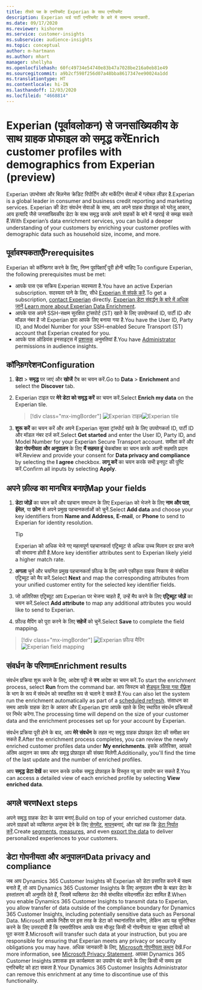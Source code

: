 ```yaml
---
title: तीसरे पक्ष के एनरिचमेंट Experian के साथ एनरिचमेंट
description: Experian थर्ड पार्टी एनरिचमेंट के बारे में सामान्य जानकारी.
ms.date: 09/17/2020
ms.reviewer: kishorem
ms.service: customer-insights
ms.subservice: audience-insights
ms.topic: conceptual
author: m-hartmann
ms.author: mhart
manager: shellyha
ms.openlocfilehash: 60fc49734e54740e83b47a7028be216a0eb81e49
ms.sourcegitcommit: a9b2cf598f256d07a48bba8617347ee90024a1dd
ms.translationtype: HT
ms.contentlocale: hi-IN
ms.lasthandoff: 12/03/2020
ms.locfileid: "4668814"
---
```

# <a name="enrich-customer-profiles-with-demographics-from-experian-preview"></a><span data-ttu-id="892fc-103">Experian (पूर्वावलोकन) से जनसांख्यिकीय के साथ ग्राहक प्रोफाइल को समृद्ध करें</span><span class="sxs-lookup"><span data-stu-id="892fc-103">Enrich customer profiles with demographics from Experian (preview)</span></span>

<span data-ttu-id="892fc-104">Experian उपभोक्ता और बिज़नेस क्रेडिट रिपोर्टिंग और मार्केटिंग सेवाओं में ग्लोबल लीडर है.</span><span class="sxs-lookup"><span data-stu-id="892fc-104">Experian is a global leader in consumer and business credit reporting and marketing services.</span></span> <span data-ttu-id="892fc-105">Experian की डेटा संवर्धन सेवाओं के साथ, आप अपने ग्राहक प्रोफ़ाइल को घरेलू आकार, आय इत्यादि जैसे जनसांख्यिकीय डेटा के साथ समृद्ध करके अपने ग्राहकों के बारे में गहराई से समझ सकते हैं.</span><span class="sxs-lookup"><span data-stu-id="892fc-105">With Experian’s data enrichment services, you can build a deeper understanding of your customers by enriching your customer profiles with demographic data such as household size, income, and more.</span></span>

## <a name="prerequisites"></a><span data-ttu-id="892fc-106">पूर्वावश्यकताएँ</span><span class="sxs-lookup"><span data-stu-id="892fc-106">Prerequisites</span></span>

<span data-ttu-id="892fc-107">Experian को कॉन्फ़िगर करने के लिए, निम्न पूर्वापेक्षाएँ पूरी होनी चाहिए:</span><span class="sxs-lookup"><span data-stu-id="892fc-107">To configure Experian, the following prerequisites must be met:</span></span>

- <span data-ttu-id="892fc-108">आपके पास एक सक्रिय Experian सदस्यता है.</span><span class="sxs-lookup"><span data-stu-id="892fc-108">You have an active Experian subscription.</span></span> <span data-ttu-id="892fc-109">सदस्यता पाने के लिए, सीधे [Experian से संपर्क करें](https://www.experian.com/marketing-services/contact).</span><span class="sxs-lookup"><span data-stu-id="892fc-109">To get a subscription, [contact Experian](https://www.experian.com/marketing-services/contact) directly.</span></span> <span data-ttu-id="892fc-110">[Experian डेटा संवर्द्धन के बारे में अधिक जानें](https://www.experian.com/marketing-services/microsoft?cmpid=ems_web_mci_cdppage).</span><span class="sxs-lookup"><span data-stu-id="892fc-110">[Learn more about Experian Data Enrichment](https://www.experian.com/marketing-services/microsoft?cmpid=ems_web_mci_cdppage).</span></span>
- <span data-ttu-id="892fc-111">आपके पास अपने SSH-सक्षम सुरक्षित ट्रांसपोर्ट (ST) खाते के लिए उपयोगकर्ता ID, पार्टी ID और मॉडल नंबर है जो Experian द्वारा आपके लिए बनाया गया है.</span><span class="sxs-lookup"><span data-stu-id="892fc-111">You have the User ID, Party ID, and Model Number for your SSH-enabled Secure Transport (ST) account that Experian created for you.</span></span>
- <span data-ttu-id="892fc-112">आपके पास ऑडियंस इनसाइट्स में [प्रशासक](permissions.md#administrator) अनुमतियां हैं.</span><span class="sxs-lookup"><span data-stu-id="892fc-112">You have [Administrator](permissions.md#administrator) permissions in audience insights.</span></span>

## <a name="configuration"></a><span data-ttu-id="892fc-113">कॉन्फ़िगरेशन</span><span class="sxs-lookup"><span data-stu-id="892fc-113">Configuration</span></span>

1. <span data-ttu-id="892fc-114">**डेटा** > **समृद्ध** पर जाएं और **खोजें** टैब का चयन करें.</span><span class="sxs-lookup"><span data-stu-id="892fc-114">Go to **Data** > **Enrichment** and select the **Discover** tab.</span></span>

1. <span data-ttu-id="892fc-115">Experian टाइल पर **मेरे डेटा को समृद्ध करें** का चयन करें.</span><span class="sxs-lookup"><span data-stu-id="892fc-115">Select **Enrich my data** on the Experian tile.</span></span>

   > [!div class="mx-imgBorder"]
   > <span data-ttu-id="892fc-116">![Experian टाइल](media/experian-tile.png "Experian टाइल")</span><span class="sxs-lookup"><span data-stu-id="892fc-116">![Experian tile](media/experian-tile.png "Experian tile")</span></span>

1. <span data-ttu-id="892fc-117">**शुरू करें** का चयन करें और अपने Experian सुरक्षा ट्रांस्पोर्ट खाते के लिए उपयोगकर्ता ID, पार्टी ID और मॉडल नंबर दर्ज करें.</span><span class="sxs-lookup"><span data-stu-id="892fc-117">Select **Get started** and enter the User ID, Party ID, and Model Number for your Experian Secure Transport account.</span></span> <span data-ttu-id="892fc-118">समीक्षा करें और **डेटा गोपनीयता और अनुपालन** के लिए **मैं सहमत हूं** चेकबॉक्स का चयन करके अपनी सहमति प्रदान करें.</span><span class="sxs-lookup"><span data-stu-id="892fc-118">Review and provide your consent for **Data privacy and compliance** by selecting the **I agree** checkbox.</span></span> <span data-ttu-id="892fc-119">**लागू करें** का चयन करके सभी इनपुट की पुष्टि करें.</span><span class="sxs-lookup"><span data-stu-id="892fc-119">Confirm all inputs by selecting **Apply**.</span></span>

## <a name="map-your-fields"></a><span data-ttu-id="892fc-120">अपने फ़ील्ड का मानचित्र बनाएं</span><span class="sxs-lookup"><span data-stu-id="892fc-120">Map your fields</span></span>

1. <span data-ttu-id="892fc-121">**डेटा जोड़ें** का चयन करें और पहचान समाधान के लिए Experian को भेजने के लिए **नाम और पता**, **ईमेल**, या **फ़ोन** से अपने प्रमुख पहचानकर्ताओं को चुनें.</span><span class="sxs-lookup"><span data-stu-id="892fc-121">Select **Add data** and choose your key identifiers from **Name and Address**, **E-mail**, or **Phone** to send to Experian for identity resolution.</span></span>

   > [!TIP]
   > <span data-ttu-id="892fc-122">Experian को अधिक भेजे गए महत्वपूर्ण पहचानकर्ता एट्रिब्यूट से अधिक उच्च मिलान दर प्राप्त करने की संभावना होती है.</span><span class="sxs-lookup"><span data-stu-id="892fc-122">More key identifier attributes sent to Experian likely yield a higher match rate.</span></span>

1. <span data-ttu-id="892fc-123">**अगला** चुनें और चयनित प्रमुख पहचानकर्ता फ़ील्ड के लिए अपने एकीकृत ग्राहक निकाय से संबंधित एट्रिब्यूट को मैप करें.</span><span class="sxs-lookup"><span data-stu-id="892fc-123">Select **Next** and map the corresponding attributes from your unified customer entity for the selected key identifier fields.</span></span>

1. <span data-ttu-id="892fc-124">जो अतिरिक्त एट्रिब्यूट आप Experian पर भेजना चाहते हैं, उन्हें मैप करने के लिए **एट्रिब्यूट जोड़ें** का चयन करें.</span><span class="sxs-lookup"><span data-stu-id="892fc-124">Select **Add attribute** to map any additional attributes you would like to send to Experian.</span></span>

1.  <span data-ttu-id="892fc-125">फ़ील्ड मैपिंग को पूरा करने के लिए **सहेजें** को चुनें.</span><span class="sxs-lookup"><span data-stu-id="892fc-125">Select **Save** to complete the field mapping.</span></span>

   > [!div class="mx-imgBorder"]
   > <span data-ttu-id="892fc-126">![Experian फ़ील्ड मैपिंग](media/experian-field-mapping.png "Experian फ़ील्ड मैपिंग")</span><span class="sxs-lookup"><span data-stu-id="892fc-126">![Experian field mapping](media/experian-field-mapping.png "Experian field mapping")</span></span>

## <a name="enrichment-results"></a><span data-ttu-id="892fc-127">संवर्धन के परिणाम</span><span class="sxs-lookup"><span data-stu-id="892fc-127">Enrichment results</span></span>

<span data-ttu-id="892fc-128">संवर्धन प्रक्रिया शुरू करने के लिए, आदेश पट्टी से **रन** आदेश का चयन करें.</span><span class="sxs-lookup"><span data-stu-id="892fc-128">To start the enrichment process, select **Run** from the command bar.</span></span> <span data-ttu-id="892fc-129">आप सिस्टम को [शेड्यूल किया गया रीफ़्रेश](system.md#schedule-tab) के भाग के रूप में संवर्धन को स्वचालित रूप से चलाने दे सकते हैं.</span><span class="sxs-lookup"><span data-stu-id="892fc-129">You can also let the system run the enrichment automatically as part of a [scheduled refresh](system.md#schedule-tab).</span></span> <span data-ttu-id="892fc-130">संसाधन का समय आपके ग्राहक डेटा के आकार और Experian द्वारा आपके खाते के लिए स्थापित संवर्धन प्रक्रियाओं पर निर्भर करेगा.</span><span class="sxs-lookup"><span data-stu-id="892fc-130">The processing time will depend on the size of your customer data and the enrichment processes set up for your account by Experian.</span></span>

<span data-ttu-id="892fc-131">संवर्धन प्रक्रिया पूरी होने के बाद, आप **मेरे संवर्धन** के तहत नए समृद्ध ग्राहक प्रोफ़ाइल डेटा की समीक्षा कर सकते हैं.</span><span class="sxs-lookup"><span data-stu-id="892fc-131">After the enrichment process completes, you can review the newly enriched customer profiles data under **My enrichments**.</span></span> <span data-ttu-id="892fc-132">इसके अतिरिक्त, आपको अंतिम अद्यतन का समय और समृद्ध प्रोफ़ाइल की संख्या मिलेगी.</span><span class="sxs-lookup"><span data-stu-id="892fc-132">Additionally, you'll find the time of the last update and the number of enriched profiles.</span></span>

<span data-ttu-id="892fc-133">आप **समृद्ध डेटा देखें** का चयन करके प्रत्येक समृद्ध प्रोफ़ाइल के विस्तृत व्यू का उपयोग कर सकते हैं.</span><span class="sxs-lookup"><span data-stu-id="892fc-133">You can access a detailed view of each enriched profile by selecting **View enriched data**.</span></span>

## <a name="next-steps"></a><span data-ttu-id="892fc-134">अगले चरण</span><span class="sxs-lookup"><span data-stu-id="892fc-134">Next steps</span></span>

<span data-ttu-id="892fc-135">अपने समृद्ध ग्राहक डेटा के ऊपर बनाएं.</span><span class="sxs-lookup"><span data-stu-id="892fc-135">Build on top of your enriched customer data.</span></span> <span data-ttu-id="892fc-136">अपने ग्राहकों को व्यक्तिगत अनुभव देने के लिए [सेगमेंट](segments.md), [मापन](measures.md)बनाएं, और यहां तक कि [डेटा निर्यात करें](export-destinations.md).</span><span class="sxs-lookup"><span data-stu-id="892fc-136">Create [segments](segments.md), [measures](measures.md), and even [export the data](export-destinations.md) to deliver personalized experiences to your customers.</span></span>

## <a name="data-privacy-and-compliance"></a><span data-ttu-id="892fc-137">डेटा गोपनीयता और अनुपालन</span><span class="sxs-lookup"><span data-stu-id="892fc-137">Data privacy and compliance</span></span>

<span data-ttu-id="892fc-138">जब आप Dynamics 365 Customer Insights को Experian को डेटा प्रसारित करने में सक्षम बनाते हैं, तो आप Dynamics 365 Customer Insights के लिए अनुपालन सीमा के बाहर डेटा के हस्तांतरण की अनुमति देते हैं, जिसमें व्यक्तिगत डेटा जैसे संभावित संवेदनशील डेटा शामिल हैं.</span><span class="sxs-lookup"><span data-stu-id="892fc-138">When you enable Dynamics 365 Customer Insights to transmit data to Experian, you allow transfer of data outside of the compliance boundary for Dynamics 365 Customer Insights, including potentially sensitive data such as Personal Data.</span></span> <span data-ttu-id="892fc-139">Microsoft आपके निर्देश पर इस तरह के डेटा को स्थानांतरित करेगा, लेकिन आप यह सुनिश्चित करने के लिए उत्तरदायी हैं कि एक्सपीरियन आपके पास मौजूद किसी भी गोपनीयता या सुरक्षा दायित्वों को पूरा करता है.</span><span class="sxs-lookup"><span data-stu-id="892fc-139">Microsoft will transfer such data at your instruction, but you are responsible for ensuring that Experian meets any privacy or security obligations you may have.</span></span> <span data-ttu-id="892fc-140">अधिक जानकारी के लिए, [Microsoft गोपनीयता कथन](https://go.microsoft.com/fwlink/?linkid=396732) देखें.</span><span class="sxs-lookup"><span data-stu-id="892fc-140">For more information, see [Microsoft Privacy Statement](https://go.microsoft.com/fwlink/?linkid=396732).</span></span>
<span data-ttu-id="892fc-141">आपका Dynamics 365 Customer Insights प्रशासक इस कार्यक्षमता का उपयोग बंद करने के लिए किसी भी समय इस एनरिचमेंट को हटा सकता है.</span><span class="sxs-lookup"><span data-stu-id="892fc-141">Your Dynamics 365 Customer Insights Administrator can remove this enrichment at any time to discontinue use of this functionality.</span></span>

